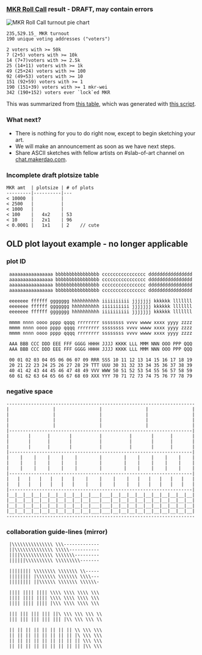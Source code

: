 ### [MKR Roll Call](https://nmushegian.github.io/roll-call) result - DRAFT, may contain errors

![MKR Roll Call turnout pie chart](https://nikolai.fyi/slab-of-art/pie.png)

```
235,529.15_ MKR turnout
190 unique voting addresses ("voters")

2 voters with >= 50k
7 (2+5) voters with >= 10k
14 (7+7)voters with >= 2.5k
25 (14+11) voters with >= 1k
49 (25+24) voters with >= 100
92 (49+53) voters with >= 10
151 (92+59) voters with >= 1
190 (151+39) voters with >= 1 mkr-wei
342 (190+152) voters ever `lock`ed MKR
```

This was summarized from [this table](https://nikolai.fyi/slab-of-art/snap.txt), which was generated with [this script](https://nikolai.fyi/slab-of-art/slab.js).

### What next?

* There is nothing for you to do right now, except to begin sketching your art.
* We will make an announcement as soon as we have next steps.
* Share ASCII sketches with fellow artists on #slab-of-art channel on [chat.makerdao.com](https://chat.makerdao.com).

### Incomplete draft plotsize table
```
MKR amt  | plotsize | # of plots
---------|----------|---
< 10000  |          |   
< 2500   |          |   
< 1000   |          | 
< 100    |   4x2    | 53
< 10     |   2x1    | 96
< 0.0001 |   1x1    | 2    // cute
```

## OLD plot layout example - no longer applicable

### plot ID
```
 aaaaaaaaaaaaaaaa bbbbbbbbbbbbbbbb cccccccccccccccc dddddddddddddddd
 aaaaaaaaaaaaaaaa bbbbbbbbbbbbbbbb cccccccccccccccc dddddddddddddddd
 aaaaaaaaaaaaaaaa bbbbbbbbbbbbbbbb cccccccccccccccc dddddddddddddddd
 aaaaaaaaaaaaaaaa bbbbbbbbbbbbbbbb cccccccccccccccc dddddddddddddddd
 
 eeeeeee ffffff ggggggg hhhhhhhhhh iiiiiiiiii jjjjjjj kkkkkk lllllll
 eeeeeee ffffff ggggggg hhhhhhhhhh iiiiiiiiii jjjjjjj kkkkkk lllllll
 eeeeeee ffffff ggggggg hhhhhhhhhh iiiiiiiiii jjjjjjj kkkkkk lllllll
 
 mmmm nnnn oooo pppp qqqq rrrrrrrr ssssssss vvvv wwww xxxx yyyy zzzz
 mmmm nnnn oooo pppp qqqq rrrrrrrr ssssssss vvvv wwww xxxx yyyy zzzz
 mmmm nnnn oooo pppp qqqq rrrrrrrr ssssssss vvvv wwww xxxx yyyy zzzz
 
 AAA BBB CCC DDD EEE FFF GGGG HHHH JJJJ KKKK LLL MMM NNN OOO PPP QQQ
 AAA BBB CCC DDD EEE FFF GGGG HHHH JJJJ KKKK LLL MMM NNN OOO PPP QQQ
 
 00 01 02 03 04 05 06 06 07 09 RRR SSS 10 11 12 13 14 15 16 17 18 19
 20 21 22 23 24 25 26 27 28 29 TTT UUU 30 31 32 33 34 35 36 37 38 39
 40 41 42 43 44 45 46 47 48 49 VVV WWW 50 51 52 53 54 55 56 57 58 59
 60 61 62 63 64 65 66 67 68 69 XXX YYY 70 71 72 73 74 75 76 77 78 79
```

### negative space
```
---------------------------------------------------------------------
|                |                |                |                |
|                |                |                |                |
|                |                |                |                |
|                |                |                |                |
|-------------------------------------------------------------------|
|       |      |       |          |          |       |      |       |
|       |      |       |          |          |       |      |       |
|       |      |       |          |          |       |      |       |
|-------------------------------------------------------------------|
|    |    |    |    |    |        |        |    |    |    |    |    |
|    |    |    |    |    |        |        |    |    |    |    |    |
|    |    |    |    |    |        |        |    |    |    |    |    |
|-------------------------------------------------------------------|
|   |   |   |   |   |   |    |    |    |    |   |   |   |   |   |   |
|   |   |   |   |   |   |    |    |    |    |   |   |   |   |   |   |
|-------------------------------------------------------------------|
|__|__|__|__|__|__|__|__|__|__|___|___|__|__|__|__|__|__|__|__|__|__|
|__|__|__|__|__|__|__|__|__|__|___|___|__|__|__|__|__|__|__|__|__|__|
|__|__|__|__|__|__|__|__|__|__|___|___|__|__|__|__|__|__|__|__|__|__|
|__|__|__|__|__|__|__|__|__|__|___|___|__|__|__|__|__|__|__|__|__|__|
---------------------------------------------------------------------
```

### collaboration guide-lines (mirror)
```
 |\\\\\\\\\\\\\\\ \\\-------------
 ||\\\\\\\\\\\\\\ \\\\\-----------
 ||||\\\\\\\\\\\\ \\\\\\\---------
 ||||||\\\\\\\\\\ \\\\\\\\\-------

 |||||||| \\\\\\\\ \\\\\\\ \\-----
 |||||||| |\\\\\\\ \\\\\\\ \\\\---
 |||||||| ||\\\\\\ \\\\\\\ \\\\\\-

 |||| |||| |||| \\\\ \\\\ \\\\ \\\
 |||| |||| |||| \\\\ \\\\ \\\\ \\\
 |||| |||| |||| |\\\ \\\\ \\\\ \\\

 ||| ||| ||| ||| ||\ \\\ \\\ \\\ \\
 ||| ||| ||| ||| ||| |\\ \\\ \\\ \\

 || || || || || || || || \\ \\\ \\\
 || || || || || || || || |\ \\\ \\\
 || || || || || || || || || \\\ \\\
 || || || || || || || || || |\\ \\\
```


